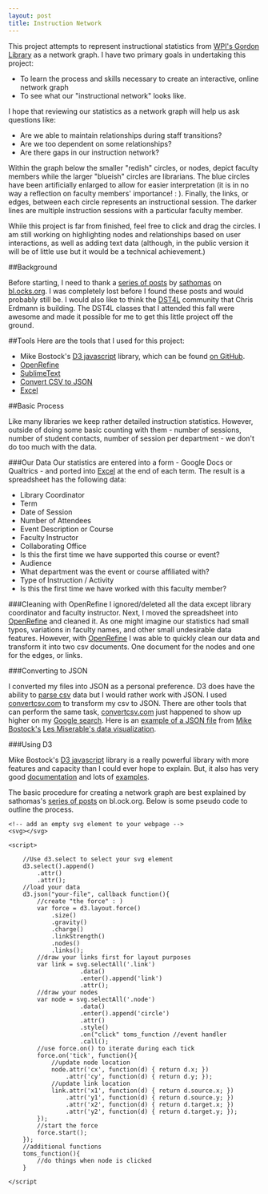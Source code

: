 ```yaml
---
layout: post
title: Instruction Network
---
```

<style>
.link {
    stroke: rgb(25, 25, 25);
    stroke-width: 0.5px;
}
.node {
    fill: #ccc;
    stroke: #fff;
    stroke-width: 5px;
}

.node text {
  pointer-events: none;
  font: 10px sans-serif;
  }
</style>

This project attempts to represent instructional statistics from [WPI's Gordon Library](http://www.wpi.edu/academics/library.html) as a network graph. I have two primary goals in undertaking this project: 

* To learn the process and skills necessary to create an interactive, online network graph  
* To see what our "instructional network" looks like. 

I hope that reviewing our statistics as a network graph will help us ask questions like: 

* Are we able to maintain relationships during staff transitions? 
* Are we too dependent on some relationships? 
* Are there gaps in our instruction network? 

Within the graph below the smaller "redish" circles, or nodes, depict faculty members while the larger "blueish" circles are librarians. The blue circles have been artificially enlarged to allow for easier interpretation (it is in no way a reflection on faculty members' importance! : ). Finally, the links, or edges, between each circle represents an instructional session. The darker lines are multiple instruction sessions with a particular faculty member. 

While this project is far from finished, feel free to click and drag the circles. I am still working on highlighting nodes and relationships based on user interactions, as well as adding text data (although, in the public version it will be of little use but it would be a technical achievement.)

<div id="svg"></div>

##Background

Before starting, I need to thank a [series of posts](http://bl.ocks.org/sathomas/11550728) by [sathomas](http://bl.ocks.org/sathomas) on [bl.ocks.org](http://bl.ocks.org). I was completely lost before I found these posts and would probably still be. I would also like to think the [DST4L](http://altbibl.io/dst4l/) community that Chris Erdmann is building. The DST4L classes that I attended this fall were awesome and made it possible for me to get this little project off the ground. 
 

##Tools
Here are the tools that I used for this project: 

* Mike Bostock's [D3 javascript](http://d3js.org/) library, which can be found [on GitHub](https://github.com/mbostock/d3). 
* [OpenRefine](http://openrefine.org/)
* [SublimeText](http://www.sublimetext.com/) 
* [Convert CSV to JSON](http://www.convertcsv.com/csv-to-json.htm)
* [Excel](http://products.office.com/en-us/excel)

##Basic Process 

Like many libraries we keep rather detailed instruction statistics. However, outside of doing some basic counting with them - number of sessions, number of student contacts, number of session per department - we don't do too much with the data. 

###Our Data
Our statistics are entered into a form - Google Docs or Qualtrics - and ported into [Excel](http://products.office.com/en-us/excel) at the end of each term. The result is a spreadsheet has the following data: 

 * Library Coordinator  
 * Term 
 * Date of Session 
 * Number of Attendees 
 * Event Description or Course 
 * Faculty Instructor 
 * Collaborating Office 
 * Is this the first time we have supported this course or event?
 * Audience 
 * What department was the event or course affiliated with?
 * Type of Instruction / Activity 
 * Is this the first time we have worked with this faculty member?

###Cleaning with OpenRefine
I ignored/deleted all the data except library coordinator and faculty instructor. Next, I moved the spreadsheet into [OpenRefine](http://openrefine.org/) and cleaned it. As one might imagine our statistics had small typos, variations in faculty names, and other small undesirable data features. However, with [OpenRefine](http://openrefine.org/) I was able to quickly clean our data and transform it into two csv documents. One document for the nodes and one for the edges, or links. 	


###Converting to JSON 

I converted my files into JSON as a personal preference. D3 does have the ability to [parse csv](https://github.com/mbostock/d3/wiki/CSV) data but I would rather work with JSON. I used [convertcsv.com](http://www.convertcsv.com/csv-to-json.htm) to transform my csv to JSON. There are other tools that can perform the same task, [convertcsv.com](http://www.convertcsv.com/csv-to-json.htm) just happened to show up higher on my [Google search](https://www.google.com?q=csv%20to%20json). Here is an [example of a JSON file](http://bl.ocks.org/mbostock/4062045#miserables.json) from [Mike Bostock's](https://github.com/mbostock) [Les Miserable's data visualization](http://bl.ocks.org/mbostock/4062045#miserables.json).

###Using D3

Mike Bostock's [D3 javascript](http://d3js.org/) library is a really powerful library with more features and capacity than I could ever hope to explain. But, it also has very good [documentation](https://github.com/mbostock/d3/wiki) and lots of [examples](https://github.com/mbostock/d3/wiki/Gallery). 

The basic procedure for creating a network graph are best explained by sathomas's [series of posts](http://bl.ocks.org/sathomas/11550728) on bl.ock.org. Below is some pseudo code to outline the process. 

```
<!-- add an empty svg element to your webpage -->
<svg></svg>

<script>

	//Use d3.select to select your svg element 
	d3.select().append()
		.attr()
		.attr(); 
	//load your data
	d3.json("your-file", callback function(){
		//create "the force" : ) 
		var force = d3.layout.force()
			.size()
			.gravity()
			.charge()
			.linkStrength()
			.nodes()
			.links(); 
		//draw your links first for layout purposes
		var link = svg.selectAll('.link')
					.data()
					.enter().append('link')
					.attr(); 
		//draw your nodes 
		var node = svg.selectAll('.node')
					.data()
					.enter().append('circle')
					.attr()
					.style()
					.on("click" toms_function //event handler 
					.call();
		//use force.on() to iterate during each tick 
		force.on('tick', function(){
			//update node location 
			node.attr('cx', function(d) { return d.x; })
				.attr('cy', function(d) { return d.y; });
			//update link location
			link.attr('x1', function(d) { return d.source.x; })
				.attr('y1', function(d) { return d.source.y; })
				.attr('x2', function(d) { return d.target.x; })
				.attr('y2', function(d) { return d.target.y; });
		}); 
		//start the force 
		force.start(); 
	}); 
	//additional functions 
	toms_function(){
		//do things when node is clicked
	}

</script

``` 
 

<script src="{{ site.baseurl }}/projects/in/d3/d3.min.js"></script>
<script>
//canvas size 
var width = 800,
    height = 500,
    data;

//add svg to dom 
var svg = d3.select("#svg").append("svg")
    .attr("width", width)
    .attr("height", height);

//load node json file
d3.json("node.json", function(error, nodes){
	if(error) return console.warn(error);
	//load edge json file
	d3.json("edge.json", function(error, links){
		if(error) return console.warn(error);

		//links are the json file 
		var force = d3.layout.force()
	        .size([width, height]) //size
	        .gravity(0.5) //gravity
	        .charge(-700) //charge between elements
	        .linkStrength(0.8) // link strength, rigidity 
	        .nodes(nodes) // adds nodes
	        .links(links); // adds links 
	    //set the link distance 
	    force.linkDistance(20);
	    //enable dragging of nodes
	    var drag = force.drag()
    		.on("dragstart", dragstart);
	    //draw links first
	    var link = svg.selectAll('.link')
			.data(links)
			.enter().append('line')
			.attr('class', 'link');
		//draw nodes - issue with x, y 
		var node = svg.selectAll('.node')
			.data(nodes)
			.enter().append('circle')
			.attr('class','node')
			.style('fill',function(d) {return d.color})
			.style('stroke',function(d) {return d.color})
			.attr('r',function(d) {return d.size})
			.attr('id', function(d) {return d.label})
			.on("click", click)
			.on("dblclick", dblclick)
			.call(drag);

		//turn force on and sent function for each tick
		force.on('tick', function(){
			//update node location
		  	node.attr('cx', function(d) { return d.x; })
		       .attr('cy', function(d) { return d.y; });
		    //update link location
		    link.attr('x1', function(d) { return d.source.x; })
		        .attr('y1', function(d) { return d.source.y; })
		        .attr('x2', function(d) { return d.target.x; })
		        .attr('y2', function(d) { return d.target.y; });

		});
		force.start(); 
	});
	
});
//force functions 
function click(d) {
	console.log(d);  
	d3.select(this).append("text")
		.attr("x", 12)
		.attr("dy", ".4em")
		.text(d.label); 
	d3.select(this).append("text")
}
function dblclick(d) {
  d3.select(this).classed("fixed", d.fixed = false);
}
function dragstart(d) {
  d3.select(this).classed("fixed", d.fixed = true);
}
</script>